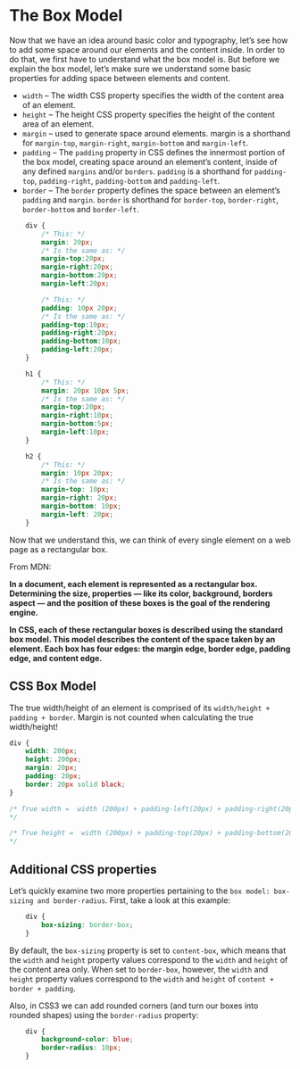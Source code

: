 # The Box Model

Now that we have an idea around basic color and typography, let’s see how to add some space around our elements and the content inside. In order to do that, we first have to understand what the box model is. But before we explain the box model, let’s make sure we understand some basic properties for adding space between elements and content.

- `width` – The width CSS property specifies the width of the content area of an element.
- `height` – The height CSS property specifies the height of the content area of an element.
- `margin` – used to generate space around elements. margin is a shorthand for `margin-top`, `margin-right`, `margin-bottom` and `margin-left`.
- `padding` – The `padding` property in CSS defines the innermost portion of the box model, creating space around an element’s content, inside of any defined `margins` and/or `borders`. `padding` is a shorthand for `padding-top`, `padding-right`, `padding-bottom` and `padding-left`.
- `border` – The `border` property defines the space between an element’s `padding` and `margin`. `border` is shorthand for `border-top`, `border-right`, `border-bottom` and `border-left`.

```css
    div {
        /* This: */
        margin: 20px;
        /* Is the same as: */
        margin-top:20px;
        margin-right:20px;
        margin-bottom:20px;
        margin-left:20px;

        /* This: */
        padding: 10px 20px;
        /* Is the same as: */
        padding-top:10px;
        padding-right:20px;
        padding-bottom:10px;
        padding-left:20px;
    }

    h1 {
        /* This: */
        margin: 20px 10px 5px;
        /* Is the same as: */
        margin-top:20px;
        margin-right:10px;
        margin-bottom:5px;
        margin-left:10px;
    }   

    h2 {
        /* This: */
        margin: 10px 20px;
        /* Is the same as: */
        margin-top: 10px;
        margin-right: 20px;
        margin-bottom: 10px;
        margin-left: 20px;
    }
```

Now that we understand this, we can think of every single element on a web page as a rectangular box.

From MDN:

**In a document, each element is represented as a rectangular box. Determining the size, properties — like its color, background, borders aspect — and the position of these boxes is the goal of the rendering engine.**

**In CSS, each of these rectangular boxes is described using the standard box model. This model describes the content of the space taken by an element. Each box has four edges: the margin edge, border edge, padding edge, and content edge.**

## CSS Box Model

The true width/height of an element is comprised of its `width/height + padding + border`. Margin is not counted when calculating the true width/height!

```css
div {
    width: 200px;
    height: 200px;
    margin: 20px;
    padding: 20px;
    border: 20px solid black;
}

/* True width =  width (200px) + padding-left(20px) + padding-right(20px) + border-left (20px) + border-right (20px) = 280px
*/

/* True height =  width (200px) + padding-top(20px) + padding-bottom(20px) + border-top (20px) + border-bottom (20px) = 280px
*/
```

## Additional CSS properties

Let’s quickly examine two more properties pertaining to the `box model: box-sizing and border-radius`. First, take a look at this example:

```css
    div {
        box-sizing: border-box;
    }
```

By default, the `box-sizing` property is set to `content-box`, which means that the `width` and `height` property values correspond to the `width` and `height` of the content area only. When set to `border-box`, however, the `width` and `height` property values correspond to the `width` and `height` of `content + border + padding`.

Also, in CSS3 we can add rounded corners (and turn our boxes into rounded shapes) using the `border-radius` property:

```css
    div {
        background-color: blue;
        border-radius: 10px;
    }
```